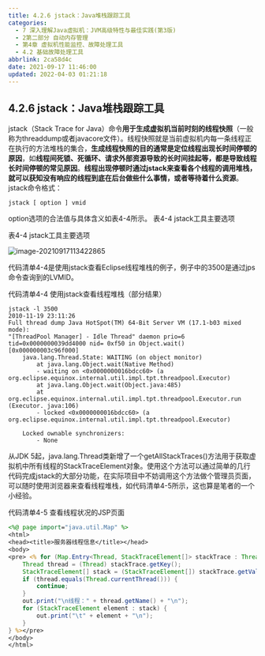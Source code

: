 ```yaml
---
title: 4.2.6 jstack：Java堆栈跟踪工具
categories: 
  - 7 深入理解Java虛拟机：JVM高级特性与最佳实践(第3版)
  - 2第二部分 自动内存管理
  - 第4章 虚拟机性能监控、故障处理工具
  - 4.2 基础故障处理工具
abbrlink: 2ca58d4c
date: 2021-09-17 11:46:00
updated: 2022-04-03 01:21:18
---
```

## 4.2.6 jstack：Java堆栈跟踪工具
jstack（Stack Trace for Java）命令**用于生成虚拟机当前时刻的线程快照**（一般称为threaddump或者javacore文件）。线程快照就是当前虚拟机内每一条线程正在执行的方法堆栈的集合，**生成线程快照的目的通常是定位线程出现长时间停顿的原因**，如**线程间死锁、死循环、请求外部资源导致的长时间挂起等，都是导致线程长时间停顿的常见原因**。**线程出现停顿时通过jstack来查看各个线程的调用堆栈， 就可以获知没有响应的线程到底在后台做些什么事情，或者等待着什么资源**。
jstack命令格式：
```
jstack [ option ] vmid
```
option选项的合法值与具体含义如表4-4所示。
表4-4 jstack工具主要选项

表4-4 jstack工具主要选项 

![image-20210917113422865](https://gitee.com/XiaoLan223/images/raw/master/Blog/Sum/20210917113422.png)

代码清单4-4是使用jstack查看Eclipse线程堆栈的例子，例子中的3500是通过jps命令查询到的LVMID。

代码清单4-4 使用jstack查看线程堆栈（部分结果）
```
jstack -l 3500 
2010-11-19 23:11:26 
Full thread dump Java HotSpot(TM) 64-Bit Server VM (17.1-b03 mixed mode): 
"[ThreadPool Manager] - Idle Thread" daemon prio=6 tid=0x0000000039dd4000 nid= 0xf50 in Object.wait() [0x000000003c96f000] 
    java.lang.Thread.State: WAITING (on object monitor) 
        at java.lang.Object.wait(Native Method) 
        - waiting on <0x0000000016bdcc60> (a org.eclipse.equinox.internal.util.impl.tpt.threadpool.Executor) 
        at java.lang.Object.wait(Object.java:485) 
        at org.eclipse.equinox.internal.util.impl.tpt.threadpool.Executor.run (Executor. java:106) 
        - locked <0x0000000016bdcc60> (a org.eclipse.equinox.internal.util.impl.tpt.threadpool.Executor) 

    Locked ownable synchronizers: 
        - None
```
从JDK 5起，java.lang.Thread类新增了一个getAllStackTraces()方法用于获取虚拟机中所有线程的StackTraceElement对象。使用这个方法可以通过简单的几行代码完成jstack的大部分功能，在实际项目中不妨调用这个方法做个管理员页面，可以随时使用浏览器来查看线程堆栈，如代码清单4-5所示，这也算是笔者的一个小经验。

代码清单4-5 查看线程状况的JSP页面
```jsp
<%@ page import="java.util.Map" %>
<html>
<head><title>服务器线程信息</title></head>
<body>
<pre> <% for (Map.Entry<Thread, StackTraceElement[]> stackTrace : Thread.getAllStack - Traces().entrySet()) {
    Thread thread = (Thread) stackTrace.getKey();
    StackTraceElement[] stack = (StackTraceElement[]) stackTrace.getValue();
    if (thread.equals(Thread.currentThread())) {
        continue;
    }
    out.print("\n线程：" + thread.getName() + "\n");
    for (StackTraceElement element : stack) {
        out.print("\t" + element + "\n");
    }
} %></pre>
</body>
</html>
```
